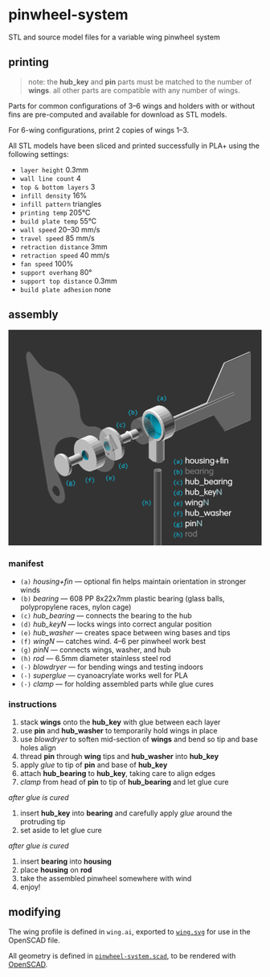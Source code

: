 # pinwheel-system

STL and source model files for a variable wing pinwheel system

## printing
> note: the **hub_key** and **pin** parts must be matched to the number of **wings**.
> all other parts are compatible with any number of wings.

Parts for common configurations of 3&ndash;6 wings and holders with or without fins are pre-computed and available for download as STL models.

For 6-wing configurations, print 2 copies of wings 1&ndash;3.

All STL models have been sliced and printed successfully in PLA+ using the following settings:

- `layer height` 0.3mm
- `wall line count` 4
- `top & bottom layers` 3
- `infill density` 16%
- `infill pattern` triangles
- `printing temp` 205&deg;C
- `build plate temp` 55&deg;C
- `wall speed` 20&ndash;30 mm/s
- `travel speed` 85 mm/s
- `retraction distance` 3mm
- `retraction speed` 40 mm/s
- `fan speed` 100%
- `support overhang` 80&deg;
- `support top distance` 0.3mm
- `build plate adhesion` none


## assembly

![assembly diagram](assembly.png "assembly diagram")

### manifest
- `(a)` _housing+fin_ &mdash; optional fin helps maintain orientation in stronger winds
- `(b)` _bearing_ &mdash; 608 PP 8x22x7mm plastic bearing (glass balls, polypropylene races, nylon cage)
- `(c)` _hub_bearing_ &mdash; connects the bearing to the hub
- `(d)` _hub_keyN_ &mdash; locks wings into correct angular position
- `(e)` _hub_washer_ &mdash; creates space between wing bases and tips
- `(f)` _wingN_ &mdash; catches wind. 4&ndash;6 per pinwheel work best
- `(g)` _pinN_ &mdash; connects wings, washer, and hub
- `(h)` _rod_ &mdash; 6.5mm diameter stainless steel rod
- `(-)` _blowdryer_ &mdash; for bending wings and testing indoors
- `(-)` _superglue_ &mdash; cyanoacrylate works well for PLA
- `(-)` _clamp_ &mdash; for holding assembled parts while glue cures

### instructions

1. stack **wings** onto the **hub_key** with glue between each layer
1. use **pin** and **hub_washer** to temporarily hold wings in place
1. use _blowdryer_ to soften mid-section of **wings** and bend so tip and base holes align
1. thread **pin** through **wing** tips and **hub_washer** into **hub_key**
1. apply _glue_ to tip of **pin** and base of **hub_key**
1. attach **hub_bearing** to **hub_key**, taking care to align edges
1. _clamp_ from head of **pin** to tip of **hub_bearing** and let glue cure

_after glue is cured_

1. insert **hub_key** into **bearing** and carefully apply _glue_ around the protruding tip
1. set aside to let glue cure

_after glue is cured_

1. insert **bearing** into **housing**
1. place **housing** on **rod**
1. take the assembled pinwheel somewhere with wind
1. enjoy!


## modifying

The wing profile is defined in `wing.ai`, exported to [`wing.svg`](./wing.svg) for use in the OpenSCAD file.

All geometry is defined in [`pinwheel-system.scad`](./pinwheel-system.scad), to be rendered with [OpenSCAD](https://openscad.org/).
